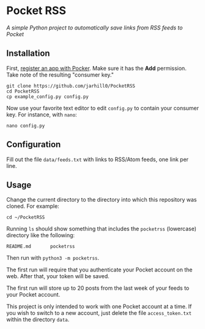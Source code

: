 # Pocket RSS

*A simple Python project to automatically save links from RSS feeds to Pocket*

## Installation

First, [register an app with Pocker](https://getpocket.com/developer/apps/new).
Make sure it has the **Add** permission. Take note of the resulting "consumer
key."

```
git clone https://github.com/jarhill0/PocketRSS
cd PocketRSS
cp example_config.py config.py
```

Now use your favorite text editor to edit `config.py` to contain your consumer
key. For instance, with `nano`:

```
nano config.py
```

## Configuration

Fill out the file `data/feeds.txt` with links to RSS/Atom feeds, one link per
line.

## Usage

Change the current directory to the directory into which this repository was
cloned. For example:

```
cd ~/PocketRSS
```

Running `ls` should show something that includes the `pocketrss` (lowercase)
directory like the following:

```
README.md       pocketrss
```

Then run with `python3 -m pocketrss`.

The first run will require that you authenticate your Pocket account on the web.
After that, your token will be saved.

The first run will store up to 20 posts from the last week of your feeds to your
Pocket account.

This project is only intended to work with one Pocket account at a time. If you
wish to switch to a new account, just delete the file `access_token.txt` within
the directory `data`.
